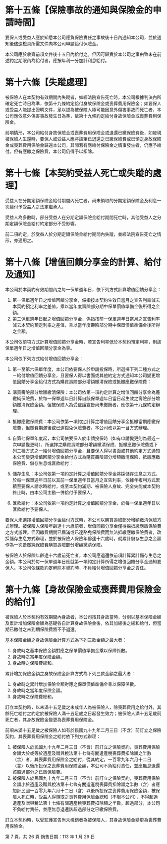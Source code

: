 # 第十五條【保險事故的通知與保險金的申請時間】

要保人或受益人應於知悉本公司應負保險責任之事故後十日內通知本公司，並於通知後儘速檢具所需文件向本公司申請給付保險金。

本公司應於收齊前項文件後十五日內給付之。但因可歸責於本公司之事由致未在前述約定期限內為給付者，應按年利一分加計利息給付。

# 第十六條【失蹤處理】

被保險人在本契約有效期間內失蹤者，如經法院宣告死亡時，本公司根據判決內所確定死亡時日為準，依第十九條約定給付身故保險金或喪葬費用保險金；如要保人或受益人能提出證明文件，足以認為被保險人極可能因意外傷害事故而死亡者，本公司應依意外傷害事故發生日為準，依第十九條約定給付身故保險金或喪葬費用保險金。

前項情形，本公司給付身故保險金或喪葬費用保險金或退還已繳保險費後，如發現被保險人生還時，要保人或受益人應將該筆已退還之已繳保險費或已領之身故保險金或喪葬費用保險金歸還本公司，其間若有應給付保險金之情事發生者，仍應予給付。但有應繳之保險費，本公司仍得予以扣除。

# 第十七條【本契約受益人死亡或失蹤的處理】

受益人在分期定額保險金給付期間內死亡者，尚未領取的分期定額保險金及利息一次給付予受益人之法定繼承人。

受益人為多數時，部分受益人在分期定額保險金給付期間死亡時，其他受益人之分期定額保險金給付約定部分不受影響。

前二項約定，於受益人於分期定額保險金給付期間內失蹤，並經法院宣告死亡之情形，亦適用之。

# 第十八條【增值回饋分享金的計算、給付及通知】

本公司於本契約有效期間內之每一保單週年日，依下列方式計算增值回饋分享金：

1. 第一保單週年日之增值回饋分享金，係指按本契約生效日當月之宣告利率減去本契約預定利率之差值，乘以當年度壽險部分期中保單價值準備金後所得之金額。
2. 第二保單週年日起之增值回饋分享金，係指按前一保單週年日當月之宣告利率減去本契約預定利率之差值，乘以當年度壽險部分期中保單價值準備金後所得之金額。

本公司依前項方式計算增值回饋分享金時，若宣告利率低於本契約預定利率，則該保單週年日之增值回饋分享金為零。

本公司依下列方式給付增值回饋分享金：

1. 第一至第六保單年度，本公司依要保人於申請投保時，所選擇下列二種方式之ㄧ給付增值回饋分享金，且要保人得以書面或其他約定方式通知本公司變更增值回饋分享金給付方式為購買壽險部分增額繳清保險或抵繳應繳保險費：
1. 購買壽險部分增額繳清保險：本公司依第一項約定計算之增值回饋分享金為躉繳純保險費，於每一保單週年日計算自該保單週年日當日起生效之壽險部分增額繳清保險金額。但被保險人為受監護宣告尚未撤銷者，應依第十九條約定辦理。
2. 抵繳應繳保險費：本公司依第一項約定計算之增值回饋分享金抵繳當期應繳保險費，但繳費期滿後或已達豁免保險費者，本公司改以第一目方式辦理。
2. 自第七保單年度起，本公司依要保人於申請投保時（如有申請變更則為最近ㄧ次申請變更時），所選擇之購買壽險部分增額繳清保險、抵繳應繳保險費或下列二種方式之一給付增值回饋分享金，且要保人得以書面或其他約定方式通知本公司變更增值回饋分享金給付方式為購買壽險部分增額繳清保險、抵繳應繳保險費、儲存生息或匯款給付：

1. 儲存生息：本公司依第一項約定計算之增值回饋分享金將採儲存生息之方式，於每一保單週年日前以其前一保單週年日當月之宣告利率，依據年複利方式累積至要保人請求時給付，或至本契約滿期、被保險人身故、完全失能或本契約終止時，由本公司主動一併給付予要保人。
2. 匯款給付：本公司依第一項約定計算之增值回饋分享金，於每一保單週年日以匯款給付予要保人。

要保人未選擇增值回饋分享金給付方式時，本公司以購買壽險部分增額繳清保險方式辦理。被保險人保險年齡達十六歲前者，增值回饋分享金僅得採抵繳應繳保險費之方式辦理。但因繳費期間已屆滿或已達豁免保險費而無法抵繳應繳保險費者，改採儲存生息方式辦理，並於被保險人保險年齡達十六歲時，就累計儲存生息之金額作為一次躉繳純保險費購買壽險部分增額繳清保險。

被保險人於保險年齡達十六歲前死亡者，本公司應退還依前項計算累計儲存生息之金額。本公司於每一保單週年日應就第一項約定計算所得之增值回饋分享金通知要保人。本公司依條款約定解除本契約時，不負給付增值回饋分享金之責任。

# 第十九條【身故保險金或喪葬費用保險金的給付】

被保險人於本契約有效期間內身故者，本公司按其身故當時，分別以基本保險金額及累計增加保險金額為基礎各自計算身故保險金後，依其加總後之總和給付，但當期已繳付之未到期保險費將不予退還。

基本保險金額之身故保險金計算方式為下列三款金額之最大者：

1. 身故時之基本保險金額對應之保單價值準備金乘以保障係數。
2. 身故時之當年度保險金額。
3. 身故時之保險費總和。

累計增加保險金額之身故保險金計算方式為下列三款金額之最大者：

1. 身故時之累計增加保險金額對應之保單價值準備金乘以保障係數。
2. 身故時之當年度保險金額。
3. 身故時之保險費總和。

訂立本契約時，以未滿十五足歲之未成年人為被保險人，除喪葬費用之給付外，其餘死亡給付之約定於被保險人滿十五足歲之日起發生效力；被保險人滿十五足歲前死亡者，其身故保險金變更為喪葬費用保險金。

前項未滿十五足歲之被保險人如有於民國九十九年二月三日（不含）前訂立之保險契約，其喪葬費用保險金之給付依下列方式辦理：

1. 被保險人於民國九十九年二月三日（不含）前訂立之保險契約，喪葬費用保險金額大於或等於遺產及贈與稅法第十七條有關遺產稅喪葬費扣除額之半數（含）者，其喪葬費用保險金之給付，從其約定，一百零九年六月十二日（含）以後所投保之喪葬費用保險金額，本公司不負給付責任，並應無息退還該超過部分之已繳保險費。
2. 被保險人於民國九十九年二月三日（不含）前訂立之保險契約，喪葬費用保險金額小於遺產及贈與稅法第十七條有關遺產稅喪葬費扣除額之半數（含）者應加計民國一百零九年六月十二日（含）以後所投保之喪葬費用保險金額，被保險人死亡時，受益人得領取之喪葬費用保險金總和（不限本公司），不得超過遺產及贈與稅法第十七條有關遺產稅喪葬費扣除額之半數。超過部分，本公司不負給付責任，並應無息退還該超過部分之已繳保險費。

訂立本契約時，以受監護宣告尚未撤銷者為被保險人，其身故保險金變更為喪葬費用保險金。

第 7 頁，共 26 頁 銷售日期：113 年 1 月 29 日